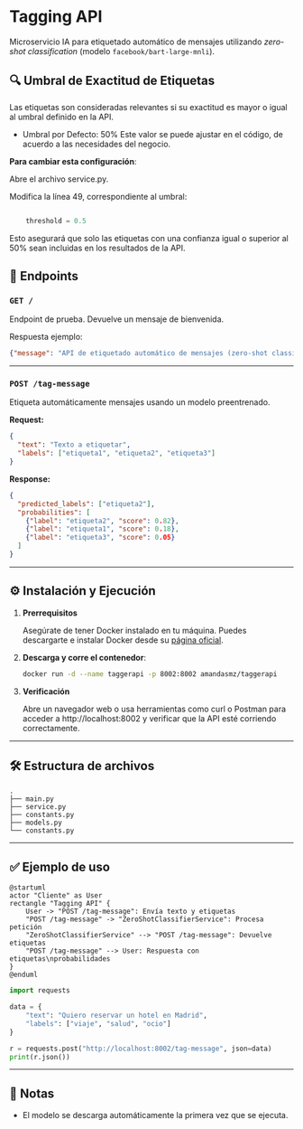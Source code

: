 # Tagging API

Microservicio IA para etiquetado automático de mensajes utilizando *zero-shot classification* (modelo `facebook/bart-large-mnli`).

## 🔍 Umbral de Exactitud de Etiquetas

Las etiquetas son consideradas relevantes si su exactitud es mayor o igual al umbral definido en la API.

- Umbral por Defecto: 50%
Este valor se puede ajustar en el código, de acuerdo a las necesidades del negocio.

**Para cambiar esta configuración**:

Abre el archivo service.py.

Modifica la línea 49, correspondiente al umbral:

```python

    threshold = 0.5
```

Esto asegurará que solo las etiquetas con una confianza igual o superior al 50% sean incluidas en los resultados de la API.

## 🚀 Endpoints

### `GET /`
Endpoint de prueba. Devuelve un mensaje de bienvenida.

Respuesta ejemplo:
```json
{"message": "API de etiquetado automático de mensajes (zero-shot classification)"}
```

---

### `POST /tag-message`

Etiqueta automáticamente mensajes usando un modelo preentrenado.

**Request:**
```json
{
  "text": "Texto a etiquetar",
  "labels": ["etiqueta1", "etiqueta2", "etiqueta3"]
}
```

**Response:**
```json
{
  "predicted_labels": ["etiqueta2"],
  "probabilities": [
    {"label": "etiqueta2", "score": 0.82},
    {"label": "etiqueta1", "score": 0.18},
    {"label": "etiqueta3", "score": 0.05}
  ]
}
```

---

## ⚙️ Instalación y Ejecución

1. **Prerrequisitos**

    Asegúrate de tener Docker instalado en tu máquina. Puedes descargarte e instalar Docker desde su [página oficial](https://www.docker.com/).


2. **Descarga y corre el contenedor**:

    ```sh
    docker run -d --name taggerapi -p 8002:8002 amandasmz/taggerapi
    ```
3. **Verificación**

    Abre un navegador web o usa herramientas como curl o Postman para acceder a http://localhost:8002 y verificar que la API esté corriendo correctamente.

---

## 🛠️ Estructura de archivos

```
.
├── main.py
├── service.py
├── constants.py
├── models.py
└── constants.py
```

---

## ✅ Ejemplo de uso

```plantuml
@startuml
actor "Cliente" as User
rectangle "Tagging API" {
    User -> "POST /tag-message": Envía texto y etiquetas
    "POST /tag-message" -> "ZeroShotClassifierService": Procesa petición
    "ZeroShotClassifierService" --> "POST /tag-message": Devuelve etiquetas
    "POST /tag-message" --> User: Respuesta con etiquetas\nprobabilidades
}
@enduml
```

```python
import requests

data = {
    "text": "Quiero reservar un hotel en Madrid",
    "labels": ["viaje", "salud", "ocio"]
}

r = requests.post("http://localhost:8002/tag-message", json=data)
print(r.json())
```

---


## 📎 Notas

- El modelo se descarga automáticamente la primera vez que se ejecuta.